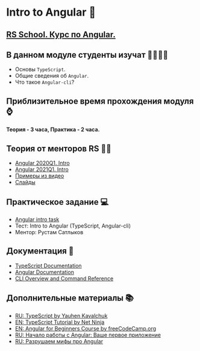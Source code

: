 #  Intro to Angular 🚀

## [RS School. Курс по Angular.](../../README-RU.md) 

## В данном модуле студенты изучат 👩‍🎓👨‍🎓

- Основы `TypeScript`.
- Общие сведения об `Angular`.
- Что такое `Angular-cli`?

## Приблизительное время прохождения модуля ⌚

#### Теория - 3 часа, Практика - 2 часа.

## Теория от менторов RS 👩‍🏫

- [Angular 2020Q1. Intro](https://youtu.be/HoUq9xyfCAk)
- [Angular 2021Q1. Intro](https://youtu.be/VeDh-lBCgh0)
- [Примеры из видео](https://github.com/Pulya10c/angular-lectures-2021/tree/master/ts-intro/src)
- [Слайды](https://slides.com/alehserhyienia/angular-intro-typescript)

## Практическое задание 💻

- [Angular intro task](https://github.com/rolling-scopes-school/tasks/blob/master/tasks/angular/intro.md)
- Тест: Intro to Angular (TypeScript, Angular-cli)
- Ментор: Рустам Сатлыков

## Документация 📄

- [TypeScript Documentation](https://www.typescriptlang.org/docs/home.html)
- [Angular Documentation](https://angular.io/docs)
- [CLI Overview and Command Reference](https://cli.angular.io/)

## Дополнительные материалы 📚

- [RU: TypeScript by Yauhen Kavalchuk](https://www.youtube.com/watch?v=MtO76yEYbxA&list=PLNkWIWHIRwMEm1FgiLjHqSky27x5rXvQa)
- [EN: TypeScript Tutorial by Net Ninja](https://www.youtube.com/watch?v=2pZmKW9-I_k&list=PL4cUxeGkcC9gUgr39Q_yD6v-bSyMwKPUI)
- [EN: Angular for Beginners Course by freeCodeCamp.org](https://www.youtube.com/watch?v=3qBXWUpoPHo)
- [RU: Начало работы с Angular: Ваше первое приложение](https://angular24.ru/)
- [RU: Разрушаем мифы про Angular](https://www.youtube.com/watch?v=ZHvQv34WKlk)
